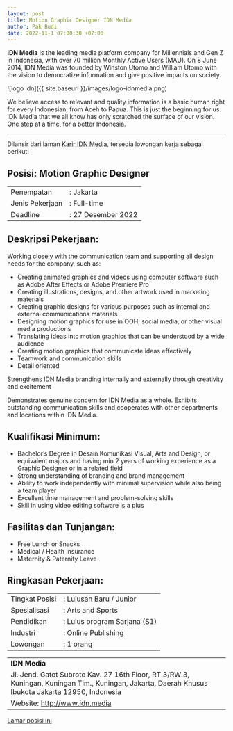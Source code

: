 ```yaml
---
layout: post
title: Motion Graphic Designer IDN Media
author: Pak Budi
date: 2022-11-1 07:00:30 +07:00
---
```


**IDN Media** is the leading media platform company for Millennials and Gen Z in Indonesia, with over 70 million Monthly Active Users (MAU). On 8 June 2014, IDN Media was founded by Winston Utomo and William Utomo with the vision to democratize information and give positive impacts on society.

![logo idn]({{ site.baseurl }}/images/logo-idnmedia.png)

We believe access to relevant and quality information is a basic human right for every Indonesian, from Aceh to Papua. This is just the beginning for us. IDN Media that we all know has only scratched the surface of our vision. One step at a time, for a better Indonesia.

---

Dilansir dari laman [Karir IDN Media](https://www.idn.media/career#hire), tersedia lowongan kerja sebagai berikut:

## Posisi: Motion Graphic Designer ##

|  |  |
| --- | --- |
| Penempatan | : Jakarta |
| Jenis Pekerjaan | : Full-time |
| Deadline | : 27 Desember 2022 |

## Deskripsi Pekerjaan:

Working closely with the communication team and supporting all design needs for the company, such as:

- Creating animated graphics and videos using computer software such as Adobe After Effects or Adobe Premiere Pro
- Creating illustrations, designs, and other artwork used in marketing materials
- Creating graphic designs for various purposes such as internal and external communications materials
- Designing motion graphics for use in OOH, social media, or other visual media productions
- Translating ideas into motion graphics that can be understood by a wide audience
- Creating motion graphics that communicate ideas effectively
- Teamwork and communication skills
- Detail oriented

Strengthens IDN Media branding internally and externally through creativity and excitement

Demonstrates genuine concern for IDN Media as a whole. Exhibits outstanding communication skills and cooperates with other departments and locations within IDN Media.

## Kualifikasi Minimum:

- Bachelor’s Degree in Desain Komunikasi Visual, Arts and Design, or
equivalent majors and having min 2 years of working experience as a
Graphic Designer or in a related field
- Strong understanding of branding and brand management
- Ability to work independently with minimal supervision while also being a team player
- Excellent time management and problem-solving skills
- Skill in using video editing software is a plus

## Fasilitas dan Tunjangan:

- Free Lunch or Snacks
- Medical / Health Insurance
- Maternity & Paternity Leave

## Ringkasan Pekerjaan:

|  |  |
| --- | --- |
| Tingkat Posisi | : Lulusan Baru / Junior |
| Spesialisasi | : Arts and Sports |
| Pendidikan | : Lulus program Sarjana (S1) |
| Industri | : Online Publishing |
| Lowongan | : 1 orang |

|  |
| --- |
| **IDN Media** |
| Jl. Jend. Gatot Subroto Kav. 27 16th Floor, RT.3/RW.3, Kuningan, Kuningan Tim., Kuningan, Jakarta, Daerah Khusus Ibukota Jakarta 12950, Indonesia |
| Website: http://www.idn.media |

<div class="apply"><a href="https://www.kalibrr.com/id-ID/c/idn-media/jobs/212754/motion-graphic-designer">Lamar posisi ini</a></div>
